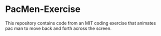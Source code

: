 # PacMen-Exercise
This repository contains code from an MIT coding exercise that animates pac man to move back and forth across the screen. 
